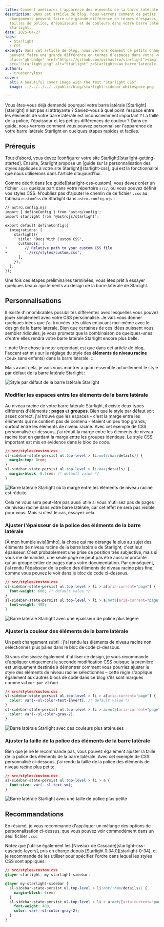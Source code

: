 ```yaml
---
title: Comment améliorer l'apparence des éléments de la barre latérale Starlight
description: Dans cet article de blog, nous verrons comment de petits
  changements peuvent faire une grande différence en termes d'espaces, de
  tailles de police, d'épaisseurs et de couleurs dans votre barre latérale
  Starlight.
date: 2025-04-27
tags:
  - Starlight
  - CSS
excerpt: Dans cet article de blog, nous verrons comment de petits changements
  peuvent faire une grande différence en termes d'espaces dans votre <a
  class="gh-badge" href="https://github.com/withastro/starlight"><img
  src="/starlight.png" alt="Starlight" />Starlight</a> barre latérale.
authors:
  - trueberryless
cover:
  alt: A beautiful cover image with the text "Starlight CSS"
  image: ../../../../../public/blog/starlight-sidebar-whitespace.png

---
```


Vous êtes-vous déjà demandé pourquoi votre barre latérale \[Starlight]\[starlight] n'est pas si attrayante ? Saviez-vous à quel point l'espace entre les éléments de votre barre latérale est inconsciemment important ? La taille de la police, l'épaisseur et les petites différences de couleur ? Dans ce guide, nous verrons comment vous pouvez personnaliser l'apparence de votre barre latérale Starlight en quelques étapes rapides et faciles.

## Prérequis

Tout d'abord, vous devez \[configurer votre site Starlight]\[starlight-getting-started]. Ensuite, Starlight propose un \[guide sur la personnalisation des styles appliqués à votre site Starlight]\[starlight-css], qui est la fonctionnalité que nous utiliserons dans l'article d'aujourd'hui.

Comme décrit dans \[ce guide]\[starlight-css-custom], vous devez créer un fichier `.css` quelque part dans votre répertoire `src/`, où vous pouvez définir vos styles CSS. N'oubliez pas d'ajouter le chemin de ce fichier `.css` au tableau `customCss` de Starlight dans `astro.config.mjs` :

```diff lang="js"
// astro.config.mjs
import { defineConfig } from 'astro/config';
import starlight from '@astrojs/starlight';

export default defineConfig({
  integrations: [
    starlight({
      title: 'Docs With Custom CSS',
      customCss: [
+        // Relative path to your custom CSS file
+        './src/styles/custom.css',
      ],
    }),
  ],
});
```

Une fois ces étapes préliminaires terminées, vous êtes prêt à essayer quelques beaux ajustements au design de la barre latérale de Starlight.

## Personnalisations

Il existe d'innombrables possibilités différentes avec lesquelles vous pouvez jouer simplement avec votre CSS personnalisé. Je vais vous donner quelques idées que j'ai trouvées très utiles en jouant moi-même avec le design de la barre latérale. Bien que certaines de ces idées puissent vous sembler ridicules, je vous promets que la combinaison de quelques-unes d'entre elles rendra votre barre latérale Starlight encore plus belle.

:::note
Une chose à noter cependant est que dans cet article de blog, l'accent est mis sur le réglage du style des **éléments de niveau racine** (ceux sans enfants) dans la barre latérale.
:::

Mais avant cela, je vais vous montrer à quoi ressemble actuellement le style par défaut de la barre latérale Starlight :

![Style par défaut de la barre latérale Starlight](../../../../assets/sidebar-css/no-css.png)

### Modifier les espaces entre les éléments de la barre latérale

Au niveau racine de votre barre latérale Starlight, il existe deux types différents d'éléments : **pages** et **groupes**. Bien que le style par défaut soit assez correct, j'ai trouvé que les espaces - c'est la marge entre les éléments qui ne contient pas de contenu - étaient un peu trop grands, surtout entre les éléments de niveau racine. Avec cet exemple de CSS personnalisé ci-dessous, j'ai réduit la marge entre les éléments de niveau racine tout en gardant la marge entre les groupes identique. Le style CSS important est mis en évidence dans le bloc de code.

```css {3} showLineNumbers=false
// src/styles/custom.css
sl-sidebar-state-persist ul.top-level > li:not(:has(details)) {
  margin-top: 0rem;
}
sl-sidebar-state-persist ul.top-level > li:has(details) {
  margin-block: 0.5rem; /* default value */
}
```

![Barre latérale Starlight où la marge entre les éléments de niveau racine est réduite](../../../../assets/sidebar-css/whitespaces.png)

Cela ne vous sera peut-être pas aussi utile si vous n'utilisez pas de pages de niveau racine dans votre barre latérale, car cet effet ne sera pas visible pour vous. Mais si c'est le cas, essayez cela.

### Ajuster l'épaisseur de la police des éléments de la barre latérale

\[À mon humble avis]\[imho], la chose qui me dérange le plus au sujet des éléments de niveau racine de la barre latérale de Starlight, c'est leur épaisseur. C'est probablement une prise de position très subjective, mais si vous me demandez, une seule page ne peut pas être aussi importante qu'un groupe entier de pages dans votre documentation. Par conséquent, j'ai rendu l'épaisseur de la police des éléments de niveau racine plus fine, comme vous pouvez le voir dans le bloc de code ci-dessous.

```css {6} showLineNumbers=false
// src/styles/custom.css
sl-sidebar-state-persist ul.top-level > li > a[aria-current="page"] {
  font-weight: 600; /* default value */
}
sl-sidebar-state-persist ul.top-level > li > a:not([aria-current="page"]) {
  font-weight: 400;
}
```

![Barre latérale Starlight avec une épaisseur de police plus légère](../../../../assets/sidebar-css/font-weight.png)

### Ajuster la couleur des éléments de la barre latérale

Un petit changement subtil : j'ai rendu les éléments de niveau racine non sélectionnés plus pâles dans le bloc de code ci-dessous.

Si vous choisissez également d'utiliser ce design, je vous recommande d'appliquer uniquement la seconde modification CSS puisque la première est uniquement destinée à démontrer comment vous pourriez ajuster le style des éléments de niveau racine sélectionnés – cette règle s'applique également aux autres blocs de code dans ce blog s'ils sont marqués comme `valeur par défaut`.

```css {6} showLineNumbers=false
// src/styles/custom.css
sl-sidebar-state-persist ul.top-level > li > a[aria-current="page"] {
  color: var(--sl-color-text-invert); /* default value */
}
sl-sidebar-state-persist ul.top-level > li > a:not([aria-current="page"]) {
  color: var(--sl-color-gray-2);
}
```

![Barre latérale Starlight avec des couleurs plus atténuées](../../../../assets/sidebar-css/color.png)

### Ajuster la taille de la police des éléments de la barre latérale

Bien que je ne le recommande pas, vous pouvez également ajuster la taille de la police des éléments de la barre latérale. Avec cet exemple de CSS personnalisé ci-dessous, j'ai rendu la taille de la police des éléments de niveau racine plus petite.

```css {3} showLineNumbers=false
// src/styles/custom.css
sl-sidebar-state-persist ul.top-level > li > a {
  font-size: var(--sl-text-sm);
}
```

![Barre latérale Starlight avec une taille de police plus petite](../../../../assets/sidebar-css/font-size.png)

## Recommandations

En résumé, je vous recommande d'appliquer un mélange des options de personnalisation ci-dessus, que vous pouvez voir commodément dans un seul fichier `.css`.

Notez que j'utilise également les \[Niveaux de Cascade]\[starlight-css-cascade-layers], pris en charge depuis \[Starlight 0.34.0]\[starlight-0-34], et je recommande de les utiliser pour spécifier l'ordre dans lequel les styles CSS sont appliqués.

```css showLineNumbers=false
// src/styles/custom.css
@layer starlight, my-starlight-sidebar;

@layer my-starlight-sidebar {
  sl-sidebar-state-persist ul.top-level > li:not(:has(details)) {
    margin-block: 0rem;
  }
  sl-sidebar-state-persist ul.top-level > li > a:not([aria-current="page"]) {
    font-weight: 400;
    color: var(--sl-color-gray-2);
  }
}
```

[starlight]: https://starlight.astro.build

[starlight-getting-started]: https://starlight.astro.build/getting-started/

[starlight-css]: https://starlight.astro.build/guides/css-and-tailwind/

[starlight-css-custom]: https://starlight.astro.build/guides/css-and-tailwind/#custom-css-styles

[starlight-css-cascade-layers]: https://starlight.astro.build/guides/css-and-tailwind/#cascade-layers

[starlight-0-34]: https://github.com/withastro/starlight/releases/tag/%40astrojs%2Fstarlight%400.34.0

[imho]: https://en.wiktionary.org/wiki/IMHO
